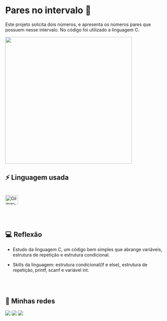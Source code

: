 # Pares no intervalo 🔴
Este projeto solicita dois números, e apresenta os números pares que possuem nesse intervalo. No código foi utilizado a linguagem C. 

[<img height="400" src="img/Calculadora.gif">](https://github.com/Arqgilmar/Calculadora/blob/main/img/Calculadora.gif) 


## ⚡ Linguagem usada

<div style="display: inline_block"><br>
 <img align="center" alt="Gilmar-C" height="30" width="40" src="https://cdn.jsdelivr.net/gh/devicons/devicon/icons/c/c-original.svg" />
</div>

<br>
<br>
<br>

## 💻 Reflexão

- Estudo da linguagem C, um código bem simples que abrange variáveis, estrutura de repetição e estrutura condicional.

- Skills da linguagem: estrutura condicional(If e else), estrutura de repetição, printf, scanf e variável int.

<br>
<br>

## 📸 Minhas redes

<a href= "arquitetogilmarjr@gmail.com"> <img src="https://img.shields.io/badge/Gmail-D14836?style=for-the-badge&logo=gmail&logoColor=white" target="_blank"></a>
<a href= "https://www.linkedin.com/in/arquitetogilmarjr"> <img src="https://img.shields.io/badge/LinkedIn-0077B5?style=for-the-badge&logo=linkedin&logoColor=white" target="_blank"></a>
<a href= "https://www.instagram.com/arquiteto_gilmar/"> <img src="https://img.shields.io/badge/Instagram-E4405F?style=for-the-badge&logo=instagram&logoColor=white" target="_blank"></a>
